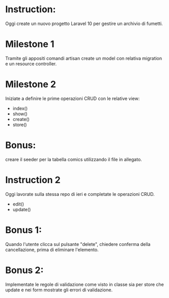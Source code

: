 # Instruction:

Oggi create un nuovo progetto Laravel 10 per gestire un archivio di fumetti.

# Milestone 1

Tramite gli appositi comandi artisan create un model con relativa migration e un resource controller.

# Milestone 2

Iniziate a definire le prime operazioni CRUD con le relative view:

-   index()
-   show()
-   create()
-   store()

# Bonus:

creare il seeder per la tabella comics utilizzando il file in allegato.

# Instruction 2

Oggi lavorate sulla stessa repo di ieri e completate le operazioni CRUD.

-   edit()
-   update()

# Bonus 1:

Quando l'utente clicca sul pulsante "delete", chiedere conferma della cancellazione, prima di eliminare l'elemento.

# Bonus 2:

Implementate le regole di validazione come visto in classe sia per store che update e nei form mostrate gli errori di validazione.
